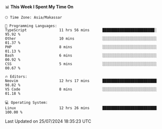 <!--START_SECTION:waka-->
📊 **This Week I Spent My Time On** 

```text
🕑︎ Time Zone: Asia/Makassar

💬 Programming Languages: 
TypeScript               11 hrs 56 mins      ████████████████████████░   95.92 % 
Other                    10 mins             ░░░░░░░░░░░░░░░░░░░░░░░░░   01.37 % 
PHP                      8 mins              ░░░░░░░░░░░░░░░░░░░░░░░░░   01.13 % 
Bash                     6 mins              ░░░░░░░░░░░░░░░░░░░░░░░░░   00.92 % 
CSS                      5 mins              ░░░░░░░░░░░░░░░░░░░░░░░░░   00.67 % 

🔥 Editors: 
Neovim                   12 hrs 17 mins      █████████████████████████   98.82 % 
VS Code                  8 mins              ░░░░░░░░░░░░░░░░░░░░░░░░░   01.18 % 

💻 Operating System: 
Linux                    12 hrs 26 mins      █████████████████████████   100.00 % 
```


 Last Updated on 25/07/2024 18:35:23 UTC
<!--END_SECTION:waka-->
